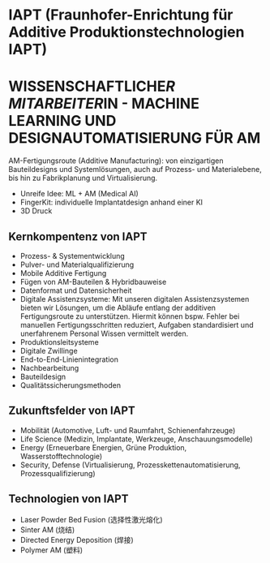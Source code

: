 # IAPT (Fraunhofer-Enrichtung für Additive Produktionstechnologien IAPT)
# WISSENSCHAFTLICHE*R MITARBEITER*IN - MACHINE LEARNING UND DESIGNAUTOMATISIERUNG FÜR AM

AM-Fertigungsroute (Additive Manufacturing): von einzigartigen Bauteildesigns und Systemlösungen, auch auf Prozess- und Materialebene, bis hin zu Fabrikplanung und Virtualisierung.
- Unreife Idee: ML + AM (Medical AI)
- FingerKit: individuelle Implantatdesign anhand einer KI
- 3D Druck

## Kernkompentenz von IAPT
- Prozess- & Systementwicklung
- Pulver- und Materialqualifizierung
- Mobile Additive Fertigung
- Fügen von AM-Bauteilen & Hybridbauweise
- Datenformat und Datensicherheit
- Digitale Assistenzsysteme: Mit unseren digitalen Assistenzsystemen bieten wir Lösungen, um die Abläufe entlang der additiven Fertigungsroute zu unterstützen. Hiermit können bspw. Fehler bei manuellen Fertigungsschritten reduziert, Aufgaben standardisiert und unerfahrenem Personal Wissen vermittelt werden.
- Produktionsleitsysteme
- Digitale Zwillinge
- End-to-End-Linienintegration
- Nachbearbeitung
- Bauteildesign
- Qualitätssicherungsmethoden

## Zukunftsfelder von IAPT
- Mobilität (Automotive, Luft- und Raumfahrt, Schienenfahrzeuge)
- Life Science (Medizin, Implantate, Werkzeuge, Anschauungsmodelle)
- Energy (Erneuerbare Energien, Grüne Produktion, Wasserstofftechnologie)
- Security, Defense (Virtualisierung, Prozesskettenautomatisierung, Prozessqualifizierung)

## Technologien von IAPT
- Laser Powder Bed Fusion (选择性激光熔化)
- Sinter AM (烧结)
- Directed Energy Deposition (焊接)
- Polymer AM (塑料)
